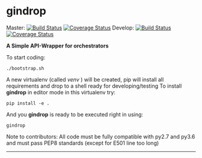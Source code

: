 gindrop
===================

Master:
[![Build Status](https://travis-ci.org/mbovo/gindrop.svg?branch=master)](https://travis-ci.org/mbovo/gindrop)
[![Coverage Status](https://coveralls.io/repos/github/mbovo/gindrop/badge.svg?branch=master)](https://coveralls.io/github/mbovo/gindrop?branch=master)
Develop:
[![Build Status](https://travis-ci.org/mbovo/gindrop.svg?branch=develop)](https://travis-ci.org/mbovo/gindrop)
[![Coverage Status](https://coveralls.io/repos/github/mbovo/gindrop/badge.svg?branch=develop)](https://coveralls.io/github/mbovo/gindrop?branch=develop)

**A Simple API-Wrapper for orchestrators**

To start coding:
```
./bootstrap.sh
```
A new virtualenv (called _venv_ ) will be created, pip will install all requirements and drop to a shell ready for developing/testing
To install **gindrop** in editor mode in this virtualenv try:
```
pip install -e .
```
And you **gindrop** is ready to be executed right in using:
```
gindrop
```

Note to contributors: All code must be fully compatible with py2.7 and py3.6 and must pass PEP8 standards (except for E501 line too long)

----------


